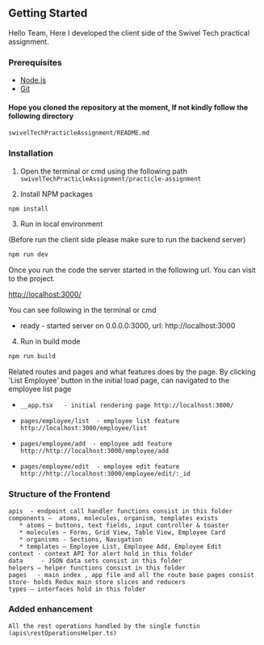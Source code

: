 
## Getting Started

Hello Team, Here I developed the client side of the Swivel Tech practical assignment.

### Prerequisites

- [Node.js](https://nodejs.org/en/)
- [Git](https://git-scm.com/)

#### Hope you cloned the repository at the moment, **If not** kindly follow the following directory

`swivelTechPracticleAssignment/README.md`

### Installation
1. Open the terminal or cmd using the following path
    `swivelTechPracticleAssignment/practicle-assignment`

2. Install NPM packages

```sh
npm install
```

3. Run in local environment

(Before run the client side please make sure to run the backend server)
```sh
npm run dev
```

Once you run the code the server started in the following url. You can visit to the project.

[http://localhost:3000/](http://localhost:3000/)

You can see following in the terminal or cmd
* ready - started server on 0.0.0.0:3000, url: http://localhost:3000


4. Run in build mode

```sh
npm run build
```
Related routes and pages and what features does by the page.
By clicking 'List Employee' button in the initial load page, can navigated to the employee list page
*     __app.tsx   - initial rendering page http://localhost:3000/
*     pages/employee/list  - employee list feature http://localhost:3000/employee/list
*     pages/employee/add  - employee add feature http://http://localhost:3000/employee/add
*     pages/employee/edit  - employee edit feature http://http://localhost:3000/employee/edit/:_id

### Structure of the Frontend
    apis  - endpoint call handler functions consist in this folder
    components –  atoms, molecules, organism, templates exists
       * atoms – buttons, text fields, input controller & toaster
       * molecules – Forms, Grid View, Table View, Employee Card
       * organisms - Sections, Navigation
       * templates – Employee List, Employee Add, Employee Edit
    context - context API for alert hold in this folder
    data     - JSON data sets consist in this folder
    helpers – helper functions consist in this folder
    pages   - main index , app file and all the route base pages consist
    store- holds Redux main store slices and reducers
    types – interfaces hold in this folder

### Added enhancement
    All the rest operations handled by the single functin (apis\restOperationsHelper.ts)